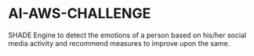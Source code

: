 # AI-AWS-CHALLENGE
SHADE Engine to detect the emotions of a person based on his/her social media activity and recommend measures to improve upon the same.
